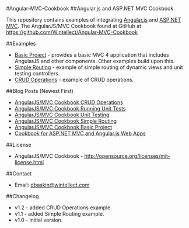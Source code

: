 #Angular-MVC-Cookbook
##Angular.js and ASP.NET MVC Cookbook.

This repository contains examples of integrating [Angular.js](http://angularjs.org/) 
and [ASP.NET MVC](http://www.asp.net/mvc). The AngularJS/MVC Cookbook found at GitHub at
https://github.com/Wintellect/Angular-MVC-Cookbook

##Examples
- [Basic Project](./BasicProject) - provides a basic MVC 4 application that includes AngularJS
and other components. Other examples build upon this.
- [Simple Routing](./SimpleRouting) - example of simple routing of dynamic views and unit testing
controllers.
- [CRUD Operations](./CRUDOperations) - example of CRUD operations.

##Blog Posts (Newest First)
- [AngularJS/MVC Cookbook CRUD Operations](http://blog.dfbaskin.com/2013/03/angularjsmvc-cookbook-crud-operations.html)
- [AngularJS/MVC Cookbook Running Unit Tests](http://blog.dfbaskin.com/2013/02/angularjsmvc-cookbook-running-unit-tests.html)
- [AngularJS/MVC Cookbook Unit Testing](http://blog.dfbaskin.com/2013/02/angularjsmvc-cookbook-unit-testing.html)
- [AngularJS/MVC Cookbook Simple Routing](http://blog.dfbaskin.com/2013/02/angularjsmvc-cookbook-simple-routing.html)
- [AngularJS/MVC Cookbook Basic Project](http://blog.dfbaskin.com/2013/02/angularjsmvc-cookbook-basic-project.html)
- [Cookbook for ASP.NET MVC and Angular.js Web Apps](http://blog.dfbaskin.com/2013/02/cookbook-for-aspnet-mvc-and-angularjs.html)

##License
- AngularJS/MVC Cookbook - http://opensource.org/licenses/mit-license.html

##Contact
- Email: dbaskin@wintellect.com

##Changelog
- v1.2 - added CRUD Operations example.
- v1.1 - added Simple Routing example.
- v1.0 - initial version.
